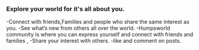 ### Explore your world for it's all about you.
-Connect with friends,Families and people who share the same interest as you.
-See what’s new from others all over the world. 
-Humpsworld community is where you can express yourself and connect with friends and families , 
-Share your interest with others. 
-like and comment on posts.

<!--
**Humpsworld/Humpsworld** is a ✨ _special_ ✨ repository because its `README.md` (this file) appears on your GitHub profile.

